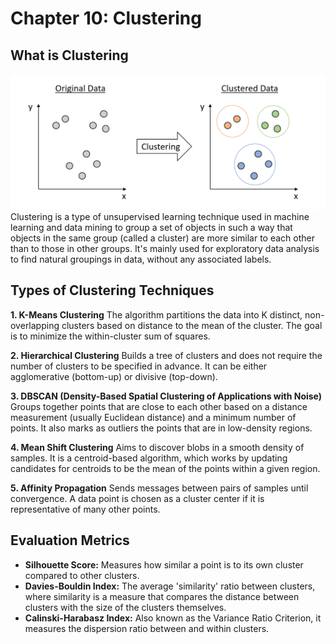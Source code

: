 # Chapter 10: Clustering

## What is Clustering
![CL](../../assets/clustering.png)
Clustering is a type of unsupervised learning technique used in machine learning and data mining to group a set of objects in such a way that objects in the same group (called a cluster) are more similar to each other than to those in other groups. It's mainly used for exploratory data analysis to find natural groupings in data, without any associated labels.

## Types of Clustering Techniques
**1. K-Means Clustering**
The algorithm partitions the data into K distinct, non-overlapping clusters based on distance to the mean of the cluster. The goal is to minimize the within-cluster sum of squares.

**2. Hierarchical Clustering**
Builds a tree of clusters and does not require the number of clusters to be specified in advance. It can be either agglomerative (bottom-up) or divisive (top-down).

**3. DBSCAN (Density-Based Spatial Clustering of Applications with Noise)**
Groups together points that are close to each other based on a distance measurement (usually Euclidean distance) and a minimum number of points. It also marks as outliers the points that are in low-density regions.

**4. Mean Shift Clustering**
 Aims to discover blobs in a smooth density of samples. It is a centroid-based algorithm, which works by updating candidates for centroids to be the mean of the points within a given region.

**5. Affinity Propagation**
Sends messages between pairs of samples until convergence. A data point is chosen as a cluster center if it is representative of many other points.


## Evaluation Metrics
- **Silhouette Score:** Measures how similar a point is to its own cluster compared to other clusters.
- **Davies-Bouldin Index:** The average 'similarity' ratio between clusters, where similarity is a measure that compares the distance between clusters with the size of the clusters themselves.
- **Calinski-Harabasz Index:** Also known as the Variance Ratio Criterion, it measures the dispersion ratio between and within clusters.